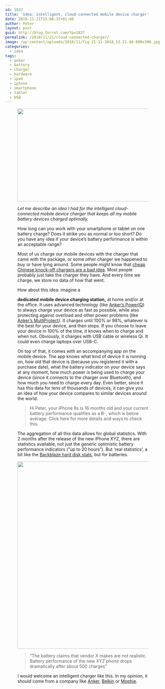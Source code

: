 ```yaml
---
id: 1837
title: 'Idea: intelligent, cloud-connected mobile device charger'
date: 2018-11-21T15:08:37+01:00
author: Peter
layout: post
guid: http://blog.forret.com/?p=1837
permalink: /2018/11/21/cloud-connected-charger/
image: /wp-content/uploads/2018/11/fig-21-11-2018_13-21-40-600x300.jpg
categories:
  - idea
tags:
  - anker
  - battery
  - charger
  - hardware
  - ipad
  - iphone
  - smartphone
  - tablet
  - USB
---
```

<figure class="wp-block-image size-large"><img  width="600" height="300" src="http://blog.forret.com/wp-content/uploads/2018/11/fig-21-11-2018_13-21-40.jpg" alt="" class="wp-image-1839" srcset="https://blog.forret.com/wp-content/uploads/2018/11/fig-21-11-2018_13-21-40.jpg 600w, https://blog.forret.com/wp-content/uploads/2018/11/fig-21-11-2018_13-21-40-300x150.jpg 300w" sizes="(max-width: 600px) 100vw, 600px" />  

_Let me describe an idea I had for the intelligent cloud-connected mobile device charger that keeps all my mobile battery devices charged optimally._

How long can you work with your smartphone or tablet on one battery charge? Does it strike you as normal or too short? Do you have any idea if your device&#8217;s battery performance is within an acceptable range?

Most of us charge our mobile devices with the charger that came with the package, or some other charger we happened to buy or have lying around. Some people might know that [cheap Chinese knock-off chargers are a bad idea](https://www.macworld.co.uk/news/apple/are-cheap-iphone-chargers-safe-unofficial-apple-power-chargers-safety-tips-3460975/). Most people probably just take the charger they have. And every time we charge, we store no data of how that went.

<!--more-->How about this idea: imagine a 

**dedicated mobile device charging station,** at home and/or at the office. It uses advanced technology (like [Anker&#8217;s PowerIQ](https://www.anker.com/deals/poweriq)) to always charge your device as fast as possible, while also protecting against overload and other power problems (like [Anker&#8217;s MultiProtect](https://www.anker.com/deals/multi-protect)). It charges until 100% or 98%, whatever is the best for your device, and then stops. If you choose to leave your device in 100% of the time, it knows when to charge and when not. Obviously, it charges with USB cable or wireless Qi. It could even charge laptops over USB-C.

On top of that, it comes with an accompanying app on the mobile device. The app knows what kind of device it is running on, how old that device is (because you registered it with a purchase date), what the battery indicator on your device says at any moment, how much power is being used to charge your device (since it connects to the charger over Bluetooth), and how much you need to charge every day. Even better, since it has this data for tens of thousands of devices, it can give you an idea of how your device compares to similar devices around the world.

> Hi Peter, your iPhone 8s is 16 months old and your current battery performance qualifies as a B-, which is below average. Click here for more details and ways to check this.

The aggregation of all this data allows for global statistics. With 2 months after the release of the new iPhone XYZ, there are statistics available, not just the generic optimistic battery performance indicators (&#8220;up to 20 hours&#8221;). But &#8216;real statistics&#8217;, a bit like the [Backblaze hard disk stats](https://www.backblaze.com/blog/tag/hard-drive-stats/), but for batteries.

[<img  class="alignnone size-full wp-image-1841" src="http://blog.forret.com/wp-content/uploads/2018/11/iphone_battery.jpg" alt="" width="978" height="605" srcset="https://blog.forret.com/wp-content/uploads/2018/11/iphone_battery.jpg 978w, https://blog.forret.com/wp-content/uploads/2018/11/iphone_battery-300x186.jpg 300w, https://blog.forret.com/wp-content/uploads/2018/11/iphone_battery-768x475.jpg 768w, https://blog.forret.com/wp-content/uploads/2018/11/iphone_battery-945x585.jpg 945w, https://blog.forret.com/wp-content/uploads/2018/11/iphone_battery-600x371.jpg 600w" sizes="(max-width: 978px) 100vw, 978px" />](http://blog.forret.com/wp-content/uploads/2018/11/iphone_battery.jpg)

> &#8220;The battery claims that vendor X makes are not realistic. Battery performance of the new XYZ phone drops dramatically after about 500 charges&#8221;

I would welcome an intelligent charger like this. In my opinion, it should come from a company like [Anker](https://www.anker.com), [Belkin](https://www.belkin.com) or [Mophie](http://www.mophie.com).